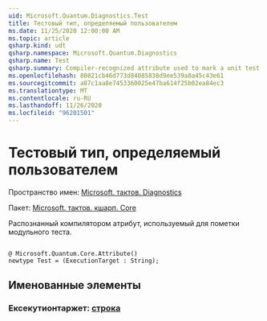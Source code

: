 ```yaml
---
uid: Microsoft.Quantum.Diagnostics.Test
title: Тестовый тип, определяемый пользователем
ms.date: 11/25/2020 12:00:00 AM
ms.topic: article
qsharp.kind: udt
qsharp.namespace: Microsoft.Quantum.Diagnostics
qsharp.name: Test
qsharp.summary: Compiler-recognized attribute used to mark a unit test.
ms.openlocfilehash: 80821cb46d773d84085838d9ee539a8a45c43e61
ms.sourcegitcommit: a87c1aa8e7453360025e47ba614f25b02ea84ec3
ms.translationtype: MT
ms.contentlocale: ru-RU
ms.lasthandoff: 11/26/2020
ms.locfileid: "96201501"
---
```

# <a name="test-user-defined-type"></a>Тестовый тип, определяемый пользователем

Пространство имен: [Microsoft. тактов. Diagnostics](xref:Microsoft.Quantum.Diagnostics)

Пакет: [Microsoft. тактов. кшарп. Core](https://nuget.org/packages/Microsoft.Quantum.QSharp.Core)


Распознанный компилятором атрибут, используемый для пометки модульного теста.

```qsharp

@ Microsoft.Quantum.Core.Attribute()
newtype Test = (ExecutionTarget : String);
```



## <a name="named-items"></a>Именованные элементы

### <a name="executiontarget--string"></a>Ексекутионтаржет: [строка](xref:microsoft.quantum.lang-ref.string)

